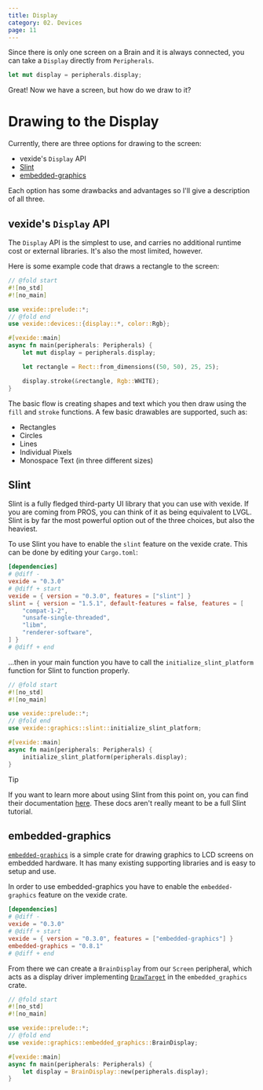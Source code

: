 ```yaml
---
title: Display
category: 02. Devices
page: 11
---
```


Since there is only one screen on a Brain and it is always connected, you can take a `Display` directly from `Peripherals`.

```rust
let mut display = peripherals.display;
```

Great! Now we have a screen, but how do we draw to it?

# Drawing to the Display

Currently, there are three options for drawing to the screen:
- vexide's `Display` API
- [Slint](https://crates.io/crates/slint)
- [embedded-graphics](https://crates.io/crates/embedded-graphics)

Each option has some drawbacks and advantages so I'll give a description of all three.

## vexide's `Display` API

The `Display` API is the simplest to use, and carries no additional runtime cost or external libraries. It's also the most limited, however.

Here is some example code that draws a rectangle to the screen:

```rs
// @fold start
#![no_std]
#![no_main]

use vexide::prelude::*;
// @fold end
use vexide::devices::{display::*, color::Rgb};

#[vexide::main]
async fn main(peripherals: Peripherals) {
    let mut display = peripherals.display;

    let rectangle = Rect::from_dimensions((50, 50), 25, 25);

    display.stroke(&rectangle, Rgb::WHITE);
}
```

The basic flow is creating shapes and text which you then draw using the `fill` and `stroke` functions. A few basic drawables are supported, such as:
- Rectangles
- Circles
- Lines
- Individual Pixels
- Monospace Text (in three different sizes)

## Slint

Slint is a fully fledged third-party UI library that you can use with vexide. If you are coming from PROS, you can think of it as being equivalent to LVGL. Slint is by far the most powerful option out of the three choices, but also the heaviest.

To use Slint you have to enable the `slint` feature on the vexide crate. This can be done by editing your `Cargo.toml`:

```toml title="Cargo.toml"
[dependencies]
# @diff -
vexide = "0.3.0"
# @diff + start
vexide = { version = "0.3.0", features = ["slint"] }
slint = { version = "1.5.1", default-features = false, features = [
    "compat-1-2",
    "unsafe-single-threaded",
    "libm",
    "renderer-software",
] }
# @diff + end
```

...then in your main function you have to call the `initialize_slint_platform` function for Slint to function properly.

```rust
// @fold start
#![no_std]
#![no_main]

use vexide::prelude::*;
// @fold end
use vexide::graphics::slint::initialize_slint_platform;

#[vexide::main]
async fn main(peripherals: Peripherals) {
    initialize_slint_platform(peripherals.display);
}
```

> [!TIP]
> If you want to learn more about using Slint from this point on, you can find their documentation [here](https://releases.slint.dev/). These docs aren't really meant to be a full Slint tutorial.

## embedded-graphics

[`embedded-graphics`](https://crates.io/crates/embedded-graphics) is a simple crate for drawing graphics to LCD screens on embedded hardware. It has many existing supporting libraries and is easy to setup and use.

In order to use embedded-graphics you have to enable the `embedded-graphics` feature on the vexide crate.

```toml title="Cargo.toml"
[dependencies]
# @diff -
vexide = "0.3.0"
# @diff + start
vexide = { version = "0.3.0", features = ["embedded-graphics"] }
embedded-graphics = "0.8.1"
# @diff + end
```

From there we can create a `BrainDisplay` from our `Screen` peripheral, which acts as a display driver implementing [`DrawTarget`](https://docs.rs/embedded-graphics-core/latest/embedded_graphics_core/draw_target/trait.DrawTarget.html) in the `embedded_graphics` crate.

```rust
// @fold start
#![no_std]
#![no_main]

use vexide::prelude::*;
// @fold end
use vexide::graphics::embedded_graphics::BrainDisplay;

#[vexide::main]
async fn main(peripherals: Peripherals) {
    let display = BrainDisplay::new(peripherals.display);
}
```
